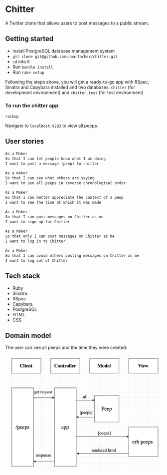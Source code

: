 # Chitter
A Twitter clone that allows users to post messages to a public stream.

## Getting started

* install PostgreSQL database management system
* `git clone git@github.com:noarfarber/chitter.git` 
* `cd` into it
* Run `bundle install`
* Run `rake setup`

Following the steps above, you will get a ready-to-go app with RSpec, Sinatra and Capybara installed and two databases: `chitter` (for development environment) and `chitter_test` (for test environment)

### To run the chitter app 
```
rackup
```

Navigate to `localhost:9292` to view all peeps.

## User stories
```
As a Maker
So that I can let people know what I am doing  
I want to post a message (peep) to chitter
```
```
As a maker
So that I can see what others are saying  
I want to see all peeps in reverse chronological order
```
```
As a Maker
So that I can better appreciate the context of a peep
I want to see the time at which it was made
```
```
As a Maker
So that I can post messages on Chitter as me
I want to sign up for Chitter
```
```
As a Maker
So that only I can post messages on Chitter as me
I want to log in to Chitter
```
```
As a Maker
So that I can avoid others posting messages on Chitter as me
I want to log out of Chitter
```

## Tech stack
* Ruby 
* Sinatra
* RSpec
* Capybara
* PostgreSQL
* HTML
* CSS

## Domain model
The user can see all peeps and the time they were created:

![diagram-all-peeps](./images/diagram-all-peeps.png)
